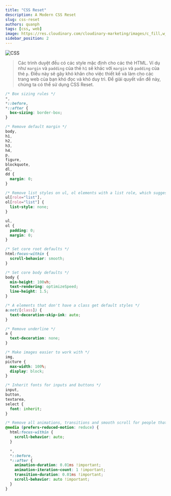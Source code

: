 ```yaml
---
title: "CSS Reset"
description: A Modern CSS Reset
slug: css-reset
authors: quanph
tags: [css, web]
image: https://res.cloudinary.com/cloudinary-marketing/images/c_fill,w_807/f_auto,q_auto/v1649718594/Web_Assets/blog/working_with_css_22218720ab/working_with_css_22218720ab-jpg?_i=AA
sidebar_position: 2
---
```


![CSS](https://res.cloudinary.com/cloudinary-marketing/images/c_fill,w_807/f_auto,q_auto/v1649718594/Web_Assets/blog/working_with_css_22218720ab/working_with_css_22218720ab-jpg?_i=AA)

> Các trình duyệt đều có các style mặc định cho các thẻ HTML. Ví dụ như `margin` và `padding` của thẻ `h1` sẽ khác với `margin` và `padding` của thẻ `p`. Điều này sẽ gây khó khăn cho việc thiết kế và làm cho các trang web của bạn khó đọc và khó duy trì. Để giải quyết vấn đề này, chúng ta có thể sử dụng CSS Reset.

<!--truncate-->

```css
/* Box sizing rules */
*,
*::before,
*::after {
  box-sizing: border-box;
}

/* Remove default margin */
body,
h1,
h2,
h3,
h4,
p,
figure,
blockquote,
dl,
dd {
  margin: 0;
}

/* Remove list styles on ul, ol elements with a list role, which suggests default styling will be removed */
ul[role="list"],
ol[role="list"] {
  list-style: none;
}

ul,
ol {
  padding: 0;
  margin: 0;
}

/* Set core root defaults */
html:focus-within {
  scroll-behavior: smooth;
}

/* Set core body defaults */
body {
  min-height: 100vh;
  text-rendering: optimizeSpeed;
  line-height: 1.5;
}

/* A elements that don't have a class get default styles */
a:not([class]) {
  text-decoration-skip-ink: auto;
}

/* Remove underline */
a {
  text-decoration: none;
}

/* Make images easier to work with */
img,
picture {
  max-width: 100%;
  display: block;
}

/* Inherit fonts for inputs and buttons */
input,
button,
textarea,
select {
  font: inherit;
}

/* Remove all animations, transitions and smooth scroll for people that prefer not to see them */
@media (prefers-reduced-motion: reduce) {
  html:focus-within {
    scroll-behavior: auto;
  }

  *,
  *::before,
  *::after {
    animation-duration: 0.01ms !important;
    animation-iteration-count: 1 !important;
    transition-duration: 0.01ms !important;
    scroll-behavior: auto !important;
  }
}
```

